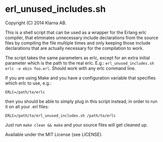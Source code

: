 erl_unused_includes.sh
======================

Copyright (C) 2014 Klarna AB.

This is a shell script that can be used as a wrapper for the Erlang erlc
compiler, that eliminates unnecessary include declarations from the source
files by compiling the file multiple times and only keeping those include
declarations that are actually necessary for the compilation to work.

The script takes the same parameters as erlc, except for an extra initial
parameter which is the path to the real erlc. E.g.: `erl_unused_includes.sh
erlc -o ebin foo.erl`. Should work with any erlc command line.

If you are using Make and you have a configuration variable that specifies
which erlc to use, e.g.:

    ERLC=/path/to/erlc

then you should be able to simply plug in this script instead, in order to
run it on all your .erl files:

    ERLC=/path/to/erl_unused_includes.sh /path/to/erlc

Just run `make clean && make` and your source files will get cleaned up.

Available under the MIT License (see LICENSE).
